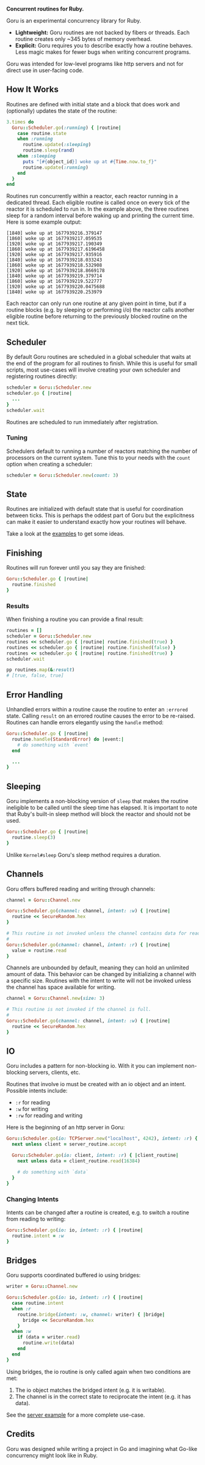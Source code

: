 **Concurrent routines for Ruby.**

Goru is an experimental concurrency library for Ruby.

* **Lightweight:** Goru routines are not backed by fibers or threads. Each routine creates only ~345 bytes of memory overhead.
* **Explicit:** Goru requires you to describe exactly how a routine behaves. Less magic makes for fewer bugs when writing concurrent programs.

Goru was intended for low-level programs like http servers and not for direct use in user-facing code.

## How It Works

Routines are defined with initial state and a block that does work and (optionally) updates the state of the routine:

```ruby
3.times do
  Goru::Scheduler.go(:running) { |routine|
    case routine.state
    when :running
      routine.update(:sleeping)
      routine.sleep(rand)
    when :sleeping
      puts "[#{object_id}] woke up at #{Time.now.to_f}"
      routine.update(:running)
    end
  }
end
```

Routines run concurrently within a reactor, each reactor running in a dedicated thread. Each eligible routine is called
once on every tick of the reactor it is scheduled to run in. In the example above, the three routines sleep for a random
interval before waking up and printing the current time. Here is some example output:

```
[1840] woke up at 1677939216.379147
[1860] woke up at 1677939217.059535
[1920] woke up at 1677939217.190349
[1860] woke up at 1677939217.6196458
[1920] woke up at 1677939217.935916
[1840] woke up at 1677939218.033243
[1860] woke up at 1677939218.532908
[1920] woke up at 1677939218.8669178
[1840] woke up at 1677939219.379714
[1860] woke up at 1677939219.522777
[1920] woke up at 1677939220.0475688
[1840] woke up at 1677939220.253979
```

Each reactor can only run one routine at any given point in time, but if a routine blocks (e.g. by sleeping or
performing i/o) the reactor calls another eligible routine before returning to the previously blocked routine
on the next tick.

## Scheduler

By default Goru routines are scheduled in a global scheduler that waits at the end of the program for all routines
to finish. While this is useful for small scripts, most use-cases will involve creating your own scheduler and
registering routines directly:

```ruby
scheduler = Goru::Scheduler.new
scheduler.go { |routine|
  ...
}
scheduler.wait
```

Routines are scheduled to run immediately after registration.

### Tuning

Schedulers default to running a number of reactors matching the number of processors on the current system. Tune
this to your needs with the `count` option when creating a scheduler:

```ruby
scheduler = Goru::Scheduler.new(count: 3)
```

## State

Routines are initialized with default state that is useful for coordination between ticks. This is perhaps the
oddest part of Goru but the explicitness can make it easier to understand exactly how your routines will behave.

Take a look at the [examples](./examples) to get some ideas.

## Finishing

Routines will run forever until you say they are finished:

```ruby
Goru::Scheduler.go { |routine|
  routine.finished
}
```

### Results

When finishing a routine you can provide a final result:

```ruby
routines = []
scheduler = Goru::Scheduler.new
routines << scheduler.go { |routine| routine.finished(true) }
routines << scheduler.go { |routine| routine.finished(false) }
routines << scheduler.go { |routine| routine.finished(true) }
scheduler.wait

pp routines.map(&:result)
# [true, false, true]
```

## Error Handling

Unhandled errors within a routine cause the routine to enter an `:errored` state. Calling `result` on an errored
routine causes the error to be re-raised. Routines can handle errors elegantly using the `handle` method:

```ruby
Goru::Scheduler.go { |routine|
  routine.handle(StandardError) do |event:|
    # do something with `event`
  end

  ...
}
```

## Sleeping

Goru implements a non-blocking version of `sleep` that makes the routine ineligible to be called until the sleep time
has elapsed. It is important to note that Ruby's built-in sleep method will block the reactor and should not be used.

```ruby
Goru::Scheduler.go { |routine|
  routine.sleep(3)
}
```

Unlike `Kernel#sleep` Goru's sleep method requires a duration.

## Channels

Goru offers buffered reading and writing through channels:

```ruby
channel = Goru::Channel.new

Goru::Scheduler.go(channel: channel, intent: :w) { |routine|
  routine << SecureRandom.hex
}

# This routine is not invoked unless the channel contains data for reading.
#
Goru::Scheduler.go(channel: channel, intent: :r) { |routine|
  value = routine.read
}
```

Channels are unbounded by default, meaning they can hold an unlimited amount of data. This behavior can be changed by
initializing a channel with a specific size. Routines with the intent to write will not be invoked unless the channel
has space available for writing.

```ruby
channel = Goru::Channel.new(size: 3)

# This routine is not invoked if the channel is full.
#
Goru::Scheduler.go(channel: channel, intent: :w) { |routine|
  routine << SecureRandom.hex
}
```

## IO

Goru includes a pattern for non-blocking io. With it you can implement non-blocking servers, clients, etc.

Routines that involve io must be created with an io object and an intent. Possible intents include:

* `:r` for reading
* `:w` for writing
* `:rw` for reading and writing

Here is the beginning of an http server in Goru:

```ruby
Goru::Scheduler.go(io: TCPServer.new("localhost", 4242), intent: :r) { |server_routine|
  next unless client = server_routine.accept

  Goru::Scheduler.go(io: client, intent: :r) { |client_routine|
    next unless data = client_routine.read(16384)

    # do something with `data`
  }
}
```

### Changing Intents

Intents can be changed after a routine is created, e.g. to switch a routine from reading to writing:

```ruby
Goru::Scheduler.go(io: io, intent: :r) { |routine|
  routine.intent = :w
}
```

## Bridges

Goru supports coordinated buffered io using bridges:

```ruby
writer = Goru::Channel.new

Goru::Scheduler.go(io: io, intent: :r) { |routine|
  case routine.intent
  when :r
    routine.bridge(intent: :w, channel: writer) { |bridge|
      bridge << SecureRandom.hex
    }
  when :w
    if (data = writer.read)
      routine.write(data)
    end
  end
}
```

Using bridges, the io routine is only called again when two conditions are met:

1. The io object matches the bridged intent (e.g. it is writable).
2. The channel is in the correct state to reciprocate the intent (e.g. it has data).

See the [server example](./examples/server.rb) for a more complete use-case.

## Credits

Goru was designed while writing a project in Go and imagining what Go-like concurrency might look like in Ruby.
